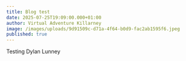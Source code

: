 ```yaml
---
title: Blog test
date: 2025-07-25T19:09:00.000+01:00
author: Virtual Adventure Killarney
image: /images/uploads/9d91509c-d71a-4f64-b0d9-fac2ab1595f6.jpeg
published: true
---
```

Testing Dylan Lunney
